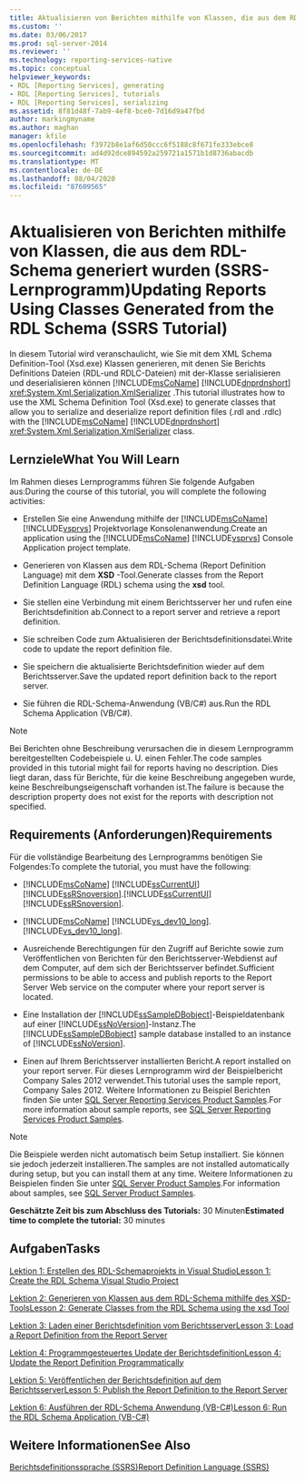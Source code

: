```yaml
---
title: Aktualisieren von Berichten mithilfe von Klassen, die aus dem RDL-Schema generiert wurden (SSRS-Tutorial) | Microsoft-Dokumentation
ms.custom: ''
ms.date: 03/06/2017
ms.prod: sql-server-2014
ms.reviewer: ''
ms.technology: reporting-services-native
ms.topic: conceptual
helpviewer_keywords:
- RDL [Reporting Services], generating
- RDL [Reporting Services], tutorials
- RDL [Reporting Services], serializing
ms.assetid: 8f81d48f-7ab9-4ef8-bce0-7d16d9a47fbd
author: markingmyname
ms.author: maghan
manager: kfile
ms.openlocfilehash: f3972b8e1af6d50ccc6f5188c8f671fe333ebce8
ms.sourcegitcommit: ad4d92dce894592a259721a1571b1d8736abacdb
ms.translationtype: MT
ms.contentlocale: de-DE
ms.lasthandoff: 08/04/2020
ms.locfileid: "87609565"
---
```

# <a name="updating-reports-using-classes-generated-from-the-rdl-schema-ssrs-tutorial"></a><span data-ttu-id="bf00a-102">Aktualisieren von Berichten mithilfe von Klassen, die aus dem RDL-Schema generiert wurden (SSRS-Lernprogramm)</span><span class="sxs-lookup"><span data-stu-id="bf00a-102">Updating Reports Using Classes Generated from the RDL Schema (SSRS Tutorial)</span></span>
  <span data-ttu-id="bf00a-103">In diesem Tutorial wird veranschaulicht, wie Sie mit dem XML Schema Definition-Tool (Xsd.exe) Klassen generieren, mit denen Sie Berichts Definitions Dateien (RDL-und RDLC-Dateien) mit der-Klasse serialisieren und deserialisieren können [!INCLUDE[msCoName](../includes/msconame-md.md)] [!INCLUDE[dnprdnshort](../includes/dnprdnshort-md.md)] <xref:System.Xml.Serialization.XmlSerializer> .</span><span class="sxs-lookup"><span data-stu-id="bf00a-103">This tutorial illustrates how to use the XML Schema Definition Tool (Xsd.exe) to generate classes that allow you to serialize and deserialize report definition files (.rdl and .rdlc) with the [!INCLUDE[msCoName](../includes/msconame-md.md)] [!INCLUDE[dnprdnshort](../includes/dnprdnshort-md.md)] <xref:System.Xml.Serialization.XmlSerializer> class.</span></span>  
  
## <a name="what-you-will-learn"></a><span data-ttu-id="bf00a-104">Lernziele</span><span class="sxs-lookup"><span data-stu-id="bf00a-104">What You Will Learn</span></span>  
 <span data-ttu-id="bf00a-105">Im Rahmen dieses Lernprogramms führen Sie folgende Aufgaben aus:</span><span class="sxs-lookup"><span data-stu-id="bf00a-105">During the course of this tutorial, you will complete the following activities:</span></span>  
  
-   <span data-ttu-id="bf00a-106">Erstellen Sie eine Anwendung mithilfe der [!INCLUDE[msCoName](../includes/msconame-md.md)] [!INCLUDE[vsprvs](../includes/vsprvs-md.md)] Projektvorlage Konsolenanwendung.</span><span class="sxs-lookup"><span data-stu-id="bf00a-106">Create an application using the [!INCLUDE[msCoName](../includes/msconame-md.md)] [!INCLUDE[vsprvs](../includes/vsprvs-md.md)] Console Application project template.</span></span>  
  
-   <span data-ttu-id="bf00a-107">Generieren von Klassen aus dem RDL-Schema (Report Definition Language) mit dem **XSD** -Tool.</span><span class="sxs-lookup"><span data-stu-id="bf00a-107">Generate classes from the Report Definition Language (RDL) schema using the **xsd** tool.</span></span>  
  
-   <span data-ttu-id="bf00a-108">Sie stellen eine Verbindung mit einem Berichtsserver her und rufen eine Berichtsdefinition ab.</span><span class="sxs-lookup"><span data-stu-id="bf00a-108">Connect to a report server and retrieve a report definition.</span></span>  
  
-   <span data-ttu-id="bf00a-109">Sie schreiben Code zum Aktualisieren der Berichtsdefinitionsdatei.</span><span class="sxs-lookup"><span data-stu-id="bf00a-109">Write code to update the report definition file.</span></span>  
  
-   <span data-ttu-id="bf00a-110">Sie speichern die aktualisierte Berichtsdefinition wieder auf dem Berichtsserver.</span><span class="sxs-lookup"><span data-stu-id="bf00a-110">Save the updated report definition back to the report server.</span></span>  
  
-   <span data-ttu-id="bf00a-111">Sie führen die RDL-Schema-Anwendung (VB/C#) aus.</span><span class="sxs-lookup"><span data-stu-id="bf00a-111">Run the RDL Schema Application (VB/C#).</span></span>  
  
> [!NOTE]  
>  <span data-ttu-id="bf00a-112">Bei Berichten ohne Beschreibung verursachen die in diesem Lernprogramm bereitgestellten Codebeispiele u. U. einen Fehler.</span><span class="sxs-lookup"><span data-stu-id="bf00a-112">The code samples provided in this tutorial might fail for reports having no description.</span></span> <span data-ttu-id="bf00a-113">Dies liegt daran, dass für Berichte, für die keine Beschreibung angegeben wurde, keine Beschreibungseigenschaft vorhanden ist.</span><span class="sxs-lookup"><span data-stu-id="bf00a-113">The failure is because the description property does not exist for the reports with description not specified.</span></span>  
  
## <a name="requirements"></a><span data-ttu-id="bf00a-114">Requirements (Anforderungen)</span><span class="sxs-lookup"><span data-stu-id="bf00a-114">Requirements</span></span>  
 <span data-ttu-id="bf00a-115">Für die vollständige Bearbeitung des Lernprogramms benötigen Sie Folgendes:</span><span class="sxs-lookup"><span data-stu-id="bf00a-115">To complete the tutorial, you must have the following:</span></span>  
  
-   [!INCLUDE[msCoName](../includes/msconame-md.md)] <span data-ttu-id="bf00a-116">[!INCLUDE[ssCurrentUI](../includes/sscurrentui-md.md)] [!INCLUDE[ssRSnoversion](../includes/ssrsnoversion-md.md)].</span><span class="sxs-lookup"><span data-stu-id="bf00a-116">[!INCLUDE[ssCurrentUI](../includes/sscurrentui-md.md)] [!INCLUDE[ssRSnoversion](../includes/ssrsnoversion-md.md)].</span></span>  
  
-   [!INCLUDE[msCoName](../includes/msconame-md.md)] <span data-ttu-id="bf00a-117">[!INCLUDE[vs_dev10_long](../includes/vs-dev10-long-md.md)].</span><span class="sxs-lookup"><span data-stu-id="bf00a-117">[!INCLUDE[vs_dev10_long](../includes/vs-dev10-long-md.md)].</span></span>  
  
-   <span data-ttu-id="bf00a-118">Ausreichende Berechtigungen für den Zugriff auf Berichte sowie zum Veröffentlichen von Berichten für den Berichtsserver-Webdienst auf dem Computer, auf dem sich der Berichtsserver befindet.</span><span class="sxs-lookup"><span data-stu-id="bf00a-118">Sufficient permissions to be able to access and publish reports to the Report Server Web service on the computer where your report server is located.</span></span>  
  
-   <span data-ttu-id="bf00a-119">Eine Installation der [!INCLUDE[ssSampleDBobject](../includes/sssampledbobject-md.md)]-Beispieldatenbank auf einer [!INCLUDE[ssNoVersion](../includes/ssnoversion-md.md)]-Instanz.</span><span class="sxs-lookup"><span data-stu-id="bf00a-119">The [!INCLUDE[ssSampleDBobject](../includes/sssampledbobject-md.md)] sample database installed to an instance of [!INCLUDE[ssNoVersion](../includes/ssnoversion-md.md)].</span></span>  
  
-   <span data-ttu-id="bf00a-120">Einen auf Ihrem Berichtsserver installierten Bericht.</span><span class="sxs-lookup"><span data-stu-id="bf00a-120">A report installed on your report server.</span></span> <span data-ttu-id="bf00a-121">Für dieses Lernprogramm wird der Beispielbericht Company Sales 2012 verwendet.</span><span class="sxs-lookup"><span data-stu-id="bf00a-121">This tutorial uses the sample report, Company Sales 2012.</span></span> <span data-ttu-id="bf00a-122">Weitere Informationen zu Beispiel Berichten finden Sie unter [SQL Server Reporting Services Product Samples](https://go.microsoft.com/fwlink/?LinkId=177889).</span><span class="sxs-lookup"><span data-stu-id="bf00a-122">For more information about sample reports, see [SQL Server Reporting Services Product Samples](https://go.microsoft.com/fwlink/?LinkId=177889).</span></span>  
  
> [!NOTE]  
>  <span data-ttu-id="bf00a-123">Die Beispiele werden nicht automatisch beim Setup installiert. Sie können sie jedoch jederzeit installieren.</span><span class="sxs-lookup"><span data-stu-id="bf00a-123">The samples are not installed automatically during setup, but you can install them at any time.</span></span> <span data-ttu-id="bf00a-124">Weitere Informationen zu Beispielen finden Sie unter [SQL Server Product Samples](https://go.microsoft.com/fwlink/?LinkId=182887).</span><span class="sxs-lookup"><span data-stu-id="bf00a-124">For information about samples, see [SQL Server Product Samples](https://go.microsoft.com/fwlink/?LinkId=182887).</span></span>  
  
 <span data-ttu-id="bf00a-125">**Geschätzte Zeit bis zum Abschluss des Tutorials:** 30 Minuten</span><span class="sxs-lookup"><span data-stu-id="bf00a-125">**Estimated time to complete the tutorial:** 30 minutes</span></span>  
  
## <a name="tasks"></a><span data-ttu-id="bf00a-126">Aufgaben</span><span class="sxs-lookup"><span data-stu-id="bf00a-126">Tasks</span></span>  
 [<span data-ttu-id="bf00a-127">Lektion 1: Erstellen des RDL-Schemaprojekts in Visual Studio</span><span class="sxs-lookup"><span data-stu-id="bf00a-127">Lesson 1: Create the RDL Schema Visual Studio Project</span></span>](../../2014/tutorials/lesson-1-create-the-rdl-schema-visual-studio-project.md)  
  
 [<span data-ttu-id="bf00a-128">Lektion 2: Generieren von Klassen aus dem RDL-Schema mithilfe des XSD-Tools</span><span class="sxs-lookup"><span data-stu-id="bf00a-128">Lesson 2: Generate Classes from the RDL Schema using the xsd Tool</span></span>](../../2014/tutorials/lesson-2-generate-classes-from-the-rdl-schema-using-the-xsd-tool.md)  
  
 [<span data-ttu-id="bf00a-129">Lektion 3: Laden einer Berichtsdefinition vom Berichtsserver</span><span class="sxs-lookup"><span data-stu-id="bf00a-129">Lesson 3: Load a Report Definition from the Report Server</span></span>](../../2014/tutorials/lesson-3-load-a-report-definition-from-the-report-server.md)  
  
 [<span data-ttu-id="bf00a-130">Lektion 4: Programmgesteuertes Update der Berichtsdefinition</span><span class="sxs-lookup"><span data-stu-id="bf00a-130">Lesson 4: Update the Report Definition Programmatically</span></span>](../../2014/tutorials/lesson-4-update-the-report-definition-programmatically.md)  
  
 [<span data-ttu-id="bf00a-131">Lektion 5: Veröffentlichen der Berichtsdefinition auf dem Berichtsserver</span><span class="sxs-lookup"><span data-stu-id="bf00a-131">Lesson 5: Publish the Report Definition to the Report Server</span></span>](../../2014/tutorials/lesson-5-publish-the-report-definition-to-the-report-server.md)  
  
 [<span data-ttu-id="bf00a-132">Lektion 6: Ausführen der RDL-Schema Anwendung &#40;VB-C&#35;&#41;</span><span class="sxs-lookup"><span data-stu-id="bf00a-132">Lesson 6: Run the RDL Schema Application &#40;VB-C&#35;&#41;</span></span>](../../2014/tutorials/lesson-6-run-the-rdl-schema-application-vb-csharp.md)  
  
## <a name="see-also"></a><span data-ttu-id="bf00a-133">Weitere Informationen</span><span class="sxs-lookup"><span data-stu-id="bf00a-133">See Also</span></span>  
 [<span data-ttu-id="bf00a-134">Berichtsdefinitionssprache (SSRS)</span><span class="sxs-lookup"><span data-stu-id="bf00a-134">Report Definition Language &#40;SSRS&#41;</span></span>](../reporting-services/reports/report-definition-language-ssrs.md)  
  
  
